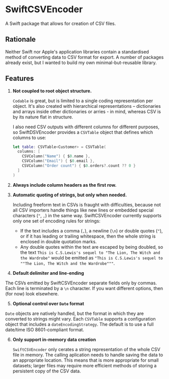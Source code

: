 # SwiftCSVEncoder

A Swift package that allows for creation of CSV files.

## Rationale

Neither Swift nor Apple's application libraries contain a standardised method of converting data to CSV format for export. A number of packages already exist, but I wanted to build my own minimal-but-reusable library.

## Features

1. **Not coupled to root object structure.**

   `Codable` is great, but is limited to a single coding representation per object. It's also created with hierarchical representations – dictionaries and arrays inside other dictionaries or arries - in mind, whereas CSV is by its nature flat in structure.
   
    I also need CSV outputs with different columns for different purposes, so SwiftDSVEncoder provides a `CSVTable` object that defines which columns to use:

   ```swift
   let table: CSVTable<Customer> = CSVTable(
     columns: [
       CSVColumn("Name") { $0.name },
       CSVColumn("Email") { $0.email },
       CSVColumn("Order count") { $0.orders?.count ?? 0 }
     ]
   )
   ```

2. **Always include column headers as the first row.**

3. **Automatic quoting of strings, but only when needed.**

   Including freeform text in CSVs is fraught with difficulties, because not all CSV importers handle things like new lines or embedded special characters (`"`, `,`) in the same way. SwiftCSVEncoder currently supports only one set of encoding rules for strings:

   * If the text includes a comma (`,`), a newline (`\n`) or double quotes (`"`), or if it has leading or trailing whitespace, then the whole string is enclosed in double quotation marks.
   * Any double quotes within the text are escaped by being doubled, so the text `This is C.S.Lewis's sequel to "The Lion, The Witch and the Wardrobe"` would be emitted as `"This is C.S.Lewis's sequel to ""The Lion, The Witch and the Wardrobe"""`.

4. **Default delimiter and line-ending**

  The CSVs emitted by SwiftCSVEncoder separate fields only by commas. Each line is terminated by a `\n` character. If you want different options, then (for now) look elsewhere.

5. **Optional control over `Date` format**

  `Date` objects are natively handled, but the format in which they are converted to strings might vary. Each `CSVTable` supports a configuration object that includes a `dateEncodingStrategy`. The default is to use a full date/time ISO 8601-compliant format.

6. **Only support in-memory data creation**

   `SwiftCSVEncoder` only cerates a string representation of the whole CSV file in memory. The calling aplication needs to handle saving the data to an appropriate location. This means that is more appropriate for small datasets; larger files may require more efficient methods of storing a persistent copy of the CSV data.  
